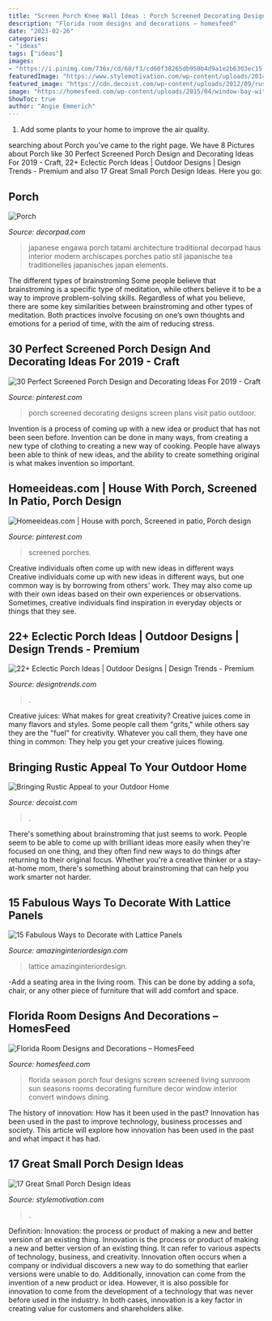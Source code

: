 ```yaml
---
title: "Screen Porch Knee Wall Ideas : Porch Screened Decorating Designs Screen Plans Visit Patio Outdoor"
description: "Florida room designs and decorations – homesfeed"
date: "2023-02-26"
categories:
- "ideas"
tags: ["ideas"]
images:
- "https://i.pinimg.com/736x/cd/60/f3/cd60f38265db950b4d9a1e2b6303ec15.jpg"
featuredImage: "https://www.stylemotivation.com/wp-content/uploads/2014/02/17-Great-Small-Porch-Design-Ideas-10.jpg"
featured_image: "https://cdn.decoist.com/wp-content/uploads/2012/09/rustic-outdoor-porch-fireplace-e1347939872111.jpg"
image: "https://homesfeed.com/wp-content/uploads/2015/04/window-bay-with-top-window-drapes-classic-furniture-in-wood-material-glass-top-table-with-decorative-item-indoor-plant-ornaments-electric-ceiling-fan-with-five-blades-brown-tiles-flooring.jpg"
ShowToc: true
author: "Angie Emmerich"
---
```



1. Add some plants to your home to improve the air quality.

	

		
searching about Porch you've came to the right page. We have 8 Pictures about Porch like 30 Perfect Screened Porch Design and Decorating Ideas For 2019 - Craft, 22+ Eclectic Porch Ideas | Outdoor Designs | Design Trends - Premium and also 17 Great Small Porch Design Ideas. Here you go:
		
    
## Porch

<img loading=lazy src="https://cdn.decorpad.com/photos/2011/06/08/0ddad345f0a4.jpg" onerror="this.onerror=null;this.src='https://tse3.mm.bing.net/th?id=OIP.48KpwAD_76gSNSm-nTqzuAHaJ4&amp;pid=15.1';" alt="Porch">

_Source: decorpad.com_

>japanese engawa porch tatami architecture traditional decorpad haus interior modern archiscapes porches patio stil japanische tea traditionelles japanisches japan elements. 

	

The different types of brainstroming
Some people believe that brainstroming is a specific type of meditation, while others believe it to be a way to improve problem-solving skills. Regardless of what you believe, there are some key similarities between brainstroming and other types of meditation. Both practices involve focusing on one’s own thoughts and emotions for a period of time, with the aim of reducing stress.

    
## 30 Perfect Screened Porch Design And Decorating Ideas For 2019 - Craft

<img loading=lazy src="https://i.pinimg.com/736x/cd/60/f3/cd60f38265db950b4d9a1e2b6303ec15.jpg" onerror="this.onerror=null;this.src='https://tse4.mm.bing.net/th?id=OIP.CnaNxxXU3xd_s_wULFtQegHaLF&amp;pid=15.1';" alt="30 Perfect Screened Porch Design and Decorating Ideas For 2019 - Craft">

_Source: pinterest.com_

>porch screened decorating designs screen plans visit patio outdoor. 

	

Invention is a process of coming up with a new idea or product that has not been seen before. Invention can be done in many ways, from creating a new type of clothing to creating a new way of cooking. People have always been able to think of new ideas, and the ability to create something original is what makes invention so important.

    
## Homeeideas.com | House With Porch, Screened In Patio, Porch Design

<img loading=lazy src="https://i.pinimg.com/736x/7a/fa/e7/7afae78e3d196aa782030317453c65ff.jpg" onerror="this.onerror=null;this.src='https://tse3.mm.bing.net/th?id=OIP.ZCJQC1DceCNcSOxaBlBVxgHaHa&amp;pid=15.1';" alt="Homeeideas.com | House with porch, Screened in patio, Porch design">

_Source: pinterest.com_

>screened porches. 

	

Creative individuals often come up with new ideas in different ways
Creative individuals come up with new ideas in different ways, but one common way is by borrowing from others' work. They may also come up with their own ideas based on their own experiences or observations. Sometimes, creative individuals find inspiration in everyday objects or things that they see.

    
## 22+ Eclectic Porch Ideas | Outdoor Designs | Design Trends - Premium

<img loading=lazy src="https://images.designtrends.com/wp-content/uploads/2016/04/01124837/decor-for-small-front-porch.jpg" onerror="this.onerror=null;this.src='https://tse3.mm.bing.net/th?id=OIP.ZndE8IWOQUndZ4hkXYLrKwHaJ4&amp;pid=15.1';" alt="22+ Eclectic Porch Ideas | Outdoor Designs | Design Trends - Premium">

_Source: designtrends.com_

>. 

	

Creative juices: What makes for great creativity?
Creative juices come in many flavors and styles. Some people call them "grits," while others say they are the "fuel" for creativity. Whatever you call them, they have one thing in common: They help you get your creative juices flowing.

    
## Bringing Rustic Appeal To Your Outdoor Home

<img loading=lazy src="https://cdn.decoist.com/wp-content/uploads/2012/09/rustic-outdoor-porch-fireplace-e1347939872111.jpg" onerror="this.onerror=null;this.src='https://tse3.mm.bing.net/th?id=OIP.xJTE-xbJ3dqRQIdAjaklaAHaE4&amp;pid=15.1';" alt="Bringing Rustic Appeal to your Outdoor Home">

_Source: decoist.com_

>. 

	

There's something about brainstroming that just seems to work. People seem to be able to come up with brilliant ideas more easily when they're focused on one thing, and they often find new ways to do things after returning to their original focus. Whether you're a creative thinker or a stay-at-home mom, there's something about brainstroming that can help you work smarter not harder.

    
## 15 Fabulous Ways To Decorate With Lattice Panels

<img loading=lazy src="http://www.amazinginteriordesign.com/wp-content/uploads/2017/07/15-Fabulous-Ways-to-Decorate-with-Lattice-Panels-7.jpg" onerror="this.onerror=null;this.src='https://tse3.mm.bing.net/th?id=OIP._ah22PqPBPLbyHV-bnHtMQHaHm&amp;pid=15.1';" alt="15 Fabulous Ways to Decorate with Lattice Panels">

_Source: amazinginteriordesign.com_

>lattice amazinginteriordesign. 

	

-Add a seating area in the living room. This can be done by adding a sofa, chair, or any other piece of furniture that will add comfort and space.

    
## Florida Room Designs And Decorations – HomesFeed

<img loading=lazy src="https://homesfeed.com/wp-content/uploads/2015/04/window-bay-with-top-window-drapes-classic-furniture-in-wood-material-glass-top-table-with-decorative-item-indoor-plant-ornaments-electric-ceiling-fan-with-five-blades-brown-tiles-flooring.jpg" onerror="this.onerror=null;this.src='https://tse2.mm.bing.net/th?id=OIP.0UxqGbPmsrhSAVbnUVDi2gHaFj&amp;pid=15.1';" alt="Florida Room Designs and Decorations – HomesFeed">

_Source: homesfeed.com_

>florida season porch four designs screen screened living sunroom sun seasons rooms decorating furniture decor window interior convert windows dining. 

	

The history of innovation: How has it been used in the past?
Innovation has been used in the past to improve technology, business processes and society. This article will explore how innovation has been used in the past and what impact it has had.

    
## 17 Great Small Porch Design Ideas

<img loading=lazy src="https://www.stylemotivation.com/wp-content/uploads/2014/02/17-Great-Small-Porch-Design-Ideas-10.jpg" onerror="this.onerror=null;this.src='https://tse1.mm.bing.net/th?id=OIP.eUoRvIj31gkWdwVamC1z_QHaJr&amp;pid=15.1';" alt="17 Great Small Porch Design Ideas">

_Source: stylemotivation.com_

>. 

	

Definition: Innovation: the process or product of making a new and better version of an existing thing.
Innovation is the process or product of making a new and better version of an existing thing. It can refer to various aspects of technology, business, and creativity. Innovation often occurs when a company or individual discovers a new way to do something that earlier versions were unable to do. Additionally, innovation can come from the invention of a new product or idea. However, it is also possible for innovation to come from the development of a technology that was never before used in the industry. In both cases, innovation is a key factor in creating value for customers and shareholders alike.

